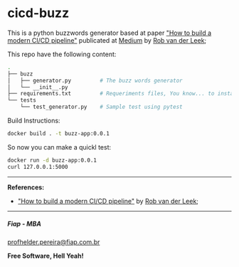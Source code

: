 # cicd-buzz

This is a python buzzwords generator based at paper ["How to build a modern CI/CD pipeline"](https://medium.com/bettercode/how-to-build-a-modern-ci-cd-pipeline-5faa01891a5b) publicated at [Medium](https://medium.com) by [Rob van der Leek](https://medium.com/@robvanderleek?source=post_header_lockup);

This repo have the following content:

```sh
.
├── buzz
│   ├── generator.py         # The buzz words generator
│   └── __init__.py
├── requirements.txt         # Requeriments files, You know... to install stuffs
└── tests
    └── test_generator.py    # Sample test using pytest
```

Build Instructions:

```sh
docker build . -t buzz-app:0.0.1
```

So now you can make a quickl test:

```sh
docker run -d buzz-app:0.0.1
curl 127.0.0.1:5000
```

---

**References:**

* ["How to build a modern CI/CD pipeline"](https://medium.com/bettercode/how-to-build-a-modern-ci-cd-pipeline-5faa01891a5b) by [Rob van der Leek](https://medium.com/@robvanderleek?source=post_header_lockup);

---

##### Fiap - MBA
profhelder.pereira@fiap.com.br

**Free Software, Hell Yeah!**